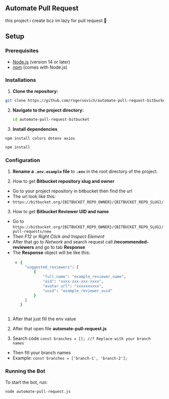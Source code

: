 ## Automate Pull Request 

this project i create bcz im lazy for pull request 🤯

## Setup

### Prerequisites

- [Node.js](https://nodejs.org/) (version 14 or later)
- [npm](https://www.npmjs.com/) (comes with Node.js)

### Installations

1. **Clone the repository:**

```bash 
git clone https://github.com/rogersovich/automate-pull-request-bitbucket.git
```

2. **Navigate to the project directory:**

    ```bash
    cd automate-pull-request-bitbucket
    ```

3. **Install dependencies**

```bash 
npm install colors dotenv axios
```

```bash 
npm install
```

### Configuration

1. **Rename a `.env.example` file** to **`.env`** in the root directory of the project.
   
2. How to get **Bitbucket repository slug and owner**
- Go to your project repository in bitbucket then find the url
- The url look like this:
- `https://bitbucket.org/{BITBUCKET_REPO_OWNER}/{BITBUCKET_REPO_SLUG}/`
  
3. How to get **Bitbucket Reviewer UID and name**
- Go to `https://bitbucket.org/{BITBUCKET_REPO_OWNER}/{BITBUCKET_REPO_SLUG}/pull-requests/new`
- Then  *F12* or *Right Click and Inspect Element*
- After that go to *Network* and search request call **/recommended-reviewers** and go to tab **Response**
- The **Response** object will be like this:
  - ```bash
    {
      "suggested_reviewers": [
          {
              "full_name": "example_reviewer_name",
              "aid": "xxxx-xxx-xxx-xxxx",
              "avatar_url": "xxxxxxxxxx",
              "uuid": "example_reviewer_uuid"
          }
      ]
    }
  ```

1. After that just fill the env value
   
2. After that open file **automate-pull-request.js**
   
3. Search code `const branches = []; //? Replace with your branch names`
- Then fill your branch names
- Example: `const branches = ['branch-1', 'branch-2'];`

### Running the Bot

To start the bot, run:

```bash 
node automate-pull-request.js
```